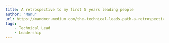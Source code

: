 ```yaml
---
title: A retrospective to my first 5 years leading people
author: "Manu"
url: https://mandmcr.medium.com/the-technical-leads-path-a-retrospective-to-my-first-5-years-leading-people-21e44e690aff
tags:
    - Technical Lead
    - Leadership
---
```

